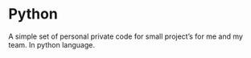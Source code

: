 # Python
A simple set of personal private code for small project’s for me and my team. In python language.
